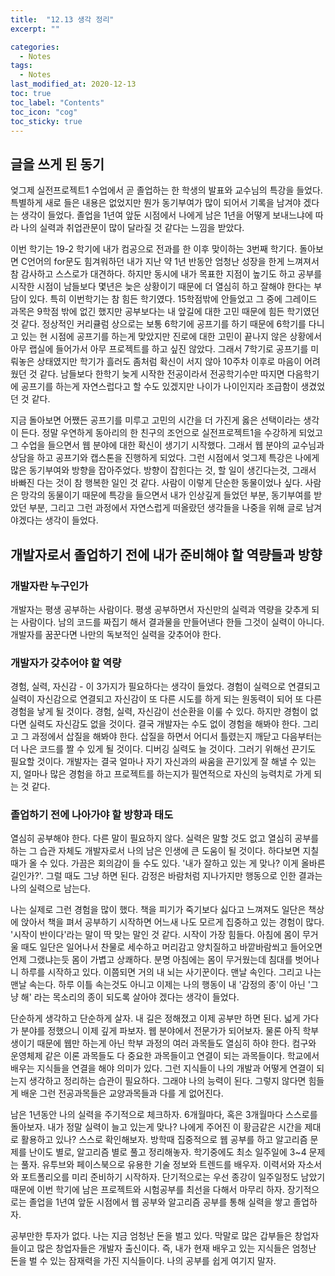 ```yaml
---
title:  "12.13 생각 정리"
excerpt: ""

categories:
  - Notes
tags:
  - Notes
last_modified_at: 2020-12-13 
toc: true
toc_label: "Contents"
toc_icon: "cog"
toc_sticky: true
---
```


## 글을 쓰게 된 동기

엊그제 실전프로젝트1 수업에서 곧 졸업하는 한 학생의 발표와 교수님의 특강을 들었다. 특별하게 새로 들은 내용은 없었지만 뭔가 동기부여가 많이 되어서 기록을 남겨야 겠다는 생각이 들었다. 졸업을 1년여 앞둔 시점에서 나에게 남은 1년을 어떻게 보내느냐에 따라 나의 실력과 취업관문이 많이 달라질 것 같다는 느낌을 받았다. 

이번 학기는 19-2 학기에 내가 컴공으로 전과를 한 이후 맞이하는 3번째 학기다. 돌아보면 C언어의 for문도 힘겨워하던 내가 지난 약 1년 반동안 엄청난 성장을 한게 느껴져서 참 감사하고 스스로가 대견하다. 하지만 동시에 내가 목표한 지점이 높기도 하고 공부를 시작한 시점이 남들보다 몇년은 늦은 상황이기 때문에 더 열심히 하고 잘해야 한다는 부담이 있다. 특히 이번학기는 참 힘든 학기였다. 15학점밖에 안들었고 그 중에 그레이드 과목은 9학점 밖에 없긴 했지만 공부보다는 내 앞길에 대한 고민 때문에 힘든 학기였던 것 같다. 정상적인 커리큘럼 상으로는 보통 6학기에 공프기를 하기 때문에 6학기를 다니고 있는 현 시점에 공프기를 하는게 맞았지만 진로에 대한 고민이 끝나지 않은 상황에서 아무 랩실에 들어가서 아무 프로젝트를 하고 싶진 않았다. 그래서 7학기로 공프기를 미뤄놓은 상태였지만 학기가 흘러도 좀처럼 확신이 서지 않아 10주차 이후로 마음이 어려웠던 것 같다. 남들보다 한학기 늦게 시작한 전공이라서 전공학기수만 따지면 다음학기에 공프기를 하는게 자연스럽다고 할 수도 있겠지만 나이가 나이인지라 조급함이 생겼었던 것 같다. 

지금 돌아보면 어쨌든 공프기를 미루고 고민의 시간을 더 가진게 옳은 선택이라는 생각이 든다. 정말 우연하게 동아리의 한 친구의 조언으로 실전프로젝트1을 수강하게 되었고 그 수업을 들으면서 웹 분야에 대한 확신이 생기기 시작했다. 그래서 웹 분야의 교수님과 상담을 하고 공프기와 캡스톤을 진행하게 되었다. 그런 시점에서 엊그제 특강은 나에게 많은 동기부여와 방향을 잡아주었다. 방향이 잡힌다는 것, 할 일이 생긴다는것, 그래서 바빠진 다는 것이 참 행복한 일인 것 같다. 사람이 이렇게 단순한 동물이었나 싶다. 사람은 망각의 동물이기 때문에 특강을 들으면서 내가 인상깊게 들었던 부분, 동기부여를 받았던 부분, 그리고 그런 과정에서 자연스럽게 떠올랐던 생각들을 나중을 위해 글로 남겨야겠다는 생각이 들었다. 



## 개발자로서 졸업하기 전에 내가 준비해야 할 역량들과 방향

### 개발자란 누구인가

개발자는 평생 공부하는 사람이다. 평생 공부하면서 자신만의 실력과 역량을 갖추게 되는 사람이다. 남의 코드를 짜집기 해서 결과물을 만들어낸다 한들 그것이 실력이 아니다. 개발자를 꿈꾼다면 나만의 독보적인 실력을 갖추어야 한다.  

### 개발자가 갖추어야 할 역량

경험, 실력, 자신감 - 이 3가지가 필요하다는 생각이 들었다. 경험이 실력으로 연결되고 실력이 자신감으로 연결되고 자신감이 또 다른 시도를 하게 되는 원동력이 되어 또 다른 경험을 낳게 될 것이다. 경험, 실력, 자신감이 선순환을 이룰 수 있다. 하지만 경험이 없다면 실력도 자신감도 없을 것이다. 결국 개발자는 수도 없이 경험을 해봐야 한다. 그리고 그 과정에서 삽질을 해봐야 한다. 삽질을 하면서 어디서 틀렸는지 깨닫고 다음부터는 더 나은 코드를 짤 수 있게 될 것이다. 디버깅 실력도 늘 것이다. 그러기 위해선 끈기도 필요할 것이다. 개발자는 결국 얼마나 자기 자신과의 싸움을 끈기있게 잘 해낼 수 있는지, 얼마나 많은 경험을 하고 프로젝트를 하는지가 필연적으로 자신의 능력치로 가게 되는 것 같다. 

### 졸업하기 전에 나아가야 할 방향과 태도

열심히 공부해야 한다. 다른 말이 필요하지 않다. 실력은 말할 것도 없고 열심히 공부를 하는 그 습관 자체도 개발자로서 나의 남은 인생에 큰 도움이 될 것이다. 하다보면 지칠 때가 올 수 있다. 가끔은 회의감이 들 수도 있다. '내가 잘하고 있는 게 맞나? 이게 올바른 길인가?'. 그럴 때도 그냥 하면 된다. 감정은 바람처럼 지나가지만 행동으로 인한 결과는 나의 실력으로 남는다. 

나는 실제로 그런 경험을 많이 했다. 책을 피기가 죽기보다 싫다고 느껴져도 일단은 책상에 앉아서 책을 펴서 공부하기 시작하면 어느새 나도 모르게 집중하고 있는 경험이 많다. '시작이 반이다'라는 말이 딱 맞는 말인 것 같다. 시작이 가장 힘들다. 아침에 몸이 무거울 때도 일단은 일어나서 찬물로 세수하고 머리감고 양치질하고 바깥바람쐬고 들어오면 언제 그랬냐는듯 몸이 가볍고 상쾌하다. 분명 아침에는 몸이 무거웠는데 침대를 벗어나니 하루를 시작하고 있다. 이쯤되면 거의 내 뇌는 사기꾼이다. 맨날 속인다. 그리고 나는 맨날 속는다. 하루 이틀 속는것도 아니고 이제는 나의 행동이 내 '감정의 종'이 아닌 '그냥 해' 라는 목소리의 종이 되도록 살아야 겠다는 생각이 들었다. 

단순하게 생각하고 단순하게 살자. 내 길은 정해졌고 이제 공부만 하면 된다. 넓게 가다가 분야를 정했으니 이제 깊게 파보자. 웹 분야에서 전문가가 되어보자. 물론 아직 학부생이기 때문에 웹만 하는게 아닌 학부 과정의 여러 과목들도 열심히 하야 한다. 컴구와 운영체제 같은 이론 과목들도 다 중요한 과목들이고 연결이 되는 과목들이다. 학교에서 배우는 지식들을 연결을 해야 의미가 있다. 그런 지식들이 나의 개발과 어떻게 연결이 되는지 생각하고 정리하는 습관이 필요하다. 그래야 나의 능력이 된다. 그렇지 않다면 힘들게 배운 그런 전공과목들은 교양과목들과 다를 게 없어진다.

남은 1년동안 나의 실력을 주기적으로 체크하자. 6개월마다, 혹은 3개월마다 스스로를 돌아보자. 내가 정말 실력이 늘고 있는게 맞나?  나에게 주어진 이 황금같은 시간을 제대로 활용하고 있나? 스스로 확인해보자. 방학때 집중적으로 웹 공부를 하고 알고리즘 문제를 난이도 별로, 알고리즘 별로 풀고 정리해놓자. 학기중에도 최소 일주일에 3~4 문제는 풀자. 유투브와 페이스북으로 유용한 기술 정보와 트렌드를 배우자. 이력서와 자소서와 포트폴리오를 미리 준비하기 시작하자. 단기적으로는 우선 종강이 일주일정도 남았기 때문에 이번 학기에 남은 프로젝트와 시험공부를 최선을 다해서 마무리 하자. 장기적으로는 졸업을 1년여 앞둔 시점에서 웹 공부와 알고리즘 공부를 통해 실력을 쌓고 졸업하자. 

공부만한 투자가 없다. 나는 지금 엄청난 돈을 벌고 있다. 막말로 많은 갑부들은 창업자들이고 많은 창업자들은 개발자 출신이다. 즉, 내가 현재 배우고 있는 지식들은 엄청난 돈을 벌 수 있는 잠재력을 가진 지식들이다. 나의 공부를 쉽게 여기지 말자. 





